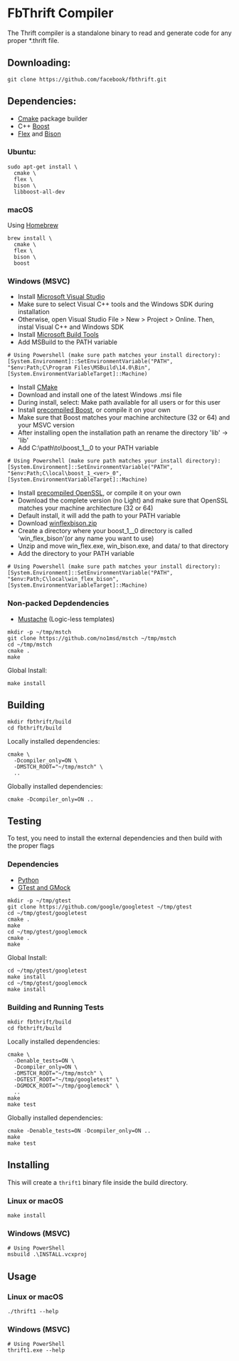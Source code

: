 # FbThrift Compiler

The Thrift compiler is a standalone binary to read and generate code for any proper *.thrift file.

## Downloading:
```
git clone https://github.com/facebook/fbthrift.git
```

## Dependencies:
- [Cmake](https://cmake.org/) package builder
- C++ [Boost](http://www.boost.org/)
- [Flex](https://github.com/westes/flex) and [Bison](https://www.gnu.org/software/bison/)

### Ubuntu:
```
sudo apt-get install \
  cmake \
  flex \
  bison \
  libboost-all-dev
```

### macOS
Using [Homebrew](http://brew.sh/)
```
brew install \
  cmake \
  flex \
  bison \
  boost
```

### Windows (MSVC)
- Install [Microsoft Visual Studio](https://www.visualstudio.com/vs/)
 - Make sure to select Visual C++ tools and the Windows SDK during installation
 - Otherwise, open Visual Studio File > New > Project > Online. Then, instal Visual C++ and Windows SDK
- Install [Microsoft Build Tools](https://www.microsoft.com/en-us/download/details.aspx?id=48159)
 - Add MSBuild to the PATH variable
 ```
 # Using Powershell (make sure path matches your install directory):
 [System.Environment]::SetEnvironmentVariable("PATH", "$env:Path;C\Program Files\MSBuild\14.0\Bin", [System.EnvironmentVariableTarget]::Machine)
 ```

- Install [CMake](http://www.cmake.org)
 - Download and install one of the latest Windows .msi file
 - During install, select: Make path available for all users or for this user
- Install [precompiled Boost](https://sourceforge.net/projects/boost/files/boost-binaries/), or compile it on your own
 - Make sure that Boost matches your machine architecture (32 or 64) and your MSVC version
 - After installing open the installation path an rename the directory 'lib<version>' -> 'lib'
 - Add C:\path\to\boost_1_<ver>_0 to your PATH variable
 ```
 # Using Powershell (make sure path matches your install directory):
 [System.Environment]::SetEnvironmentVariable("PATH", "$env:Path;C\local\boost_1_<ver>_0", [System.EnvironmentVariableTarget]::Machine)
 ```
- Install [precompiled OpenSSL](https://slproweb.com/products/Win32OpenSSL.html), or compile it on your own
 - Download the complete version (no Light) and make sure that OpenSSL matches your machine architecture (32 or 64)
 - Default install, it will add the path to your PATH variable
- Download [winflexbison.zip](https://sourceforge.net/projects/winflexbison/)
 - Create a directory where your boost_1_<ver>_0 directory is called 'win_flex_bison'(or any name you want to use)
 - Unzip and move win_flex.exe, win_bison.exe, and data/ to that directory
 - Add the directory to your PATH variable
 ```
 # Using Powershell (make sure path matches your install directory):
 [System.Environment]::SetEnvironmentVariable("PATH", "$env:Path;C\local\win_flex_bison", [System.EnvironmentVariableTarget]::Machine)
 ```

### Non-packed Depdendencies
- [Mustache](https://mustache.github.io/) (Logic-less templates)
```
mkdir -p ~/tmp/mstch
git clone https://github.com/no1msd/mstch ~/tmp/mstch
cd ~/tmp/mstch
cmake .
make
```
Global Install:
```
make install
``` 

## Building
```
mkdir fbthrift/build
cd fbthrift/build
```
Locally installed dependencies:
```
cmake \
  -Dcompiler_only=ON \
  -DMSTCH_ROOT="~/tmp/mstch" \
  ..
```
Globally installed dependencies:
```
cmake -Dcompiler_only=ON ..
```

## Testing
To test, you need to install the external dependencies and then build with the proper flags

### Dependencies
- [Python](https://www.python.org/)
- [GTest and GMock](https://github.com/google/googletest)
```
mkdir -p ~/tmp/gtest
git clone https://github.com/google/googletest ~/tmp/gtest
cd ~/tmp/gtest/googletest
cmake .
make
cd ~/tmp/gtest/googlemock
cmake .
make
```
Global Install:
```
cd ~/tmp/gtest/googletest
make install
cd ~/tmp/gtest/googlemock
make install
``` 

### Building and Running Tests
```
mkdir fbthrift/build
cd fbthrift/build
```
Locally installed dependencies:
```
cmake \
  -Denable_tests=ON \
  -Dcompiler_only=ON \
  -DMSTCH_ROOT="~/tmp/mstch" \
  -DGTEST_ROOT="~/tmp/googletest" \
  -DGMOCK_ROOT="~/tmp/googlemock" \
  ..
make
make test
```
Globally installed dependencies:
```
cmake -Denable_tests=ON -Dcompiler_only=ON ..
make
make test
```

## Installing

This will create a `thrift1` binary file inside the build directory.

### Linux or macOS
```
make install
```

### Windows (MSVC)
```
# Using PowerShell
msbuild .\INSTALL.vcxproj
```

## Usage

### Linux or macOS
```
./thrift1 --help
```

### Windows (MSVC)
```
# Using PowerShell
thrift1.exe --help
```
